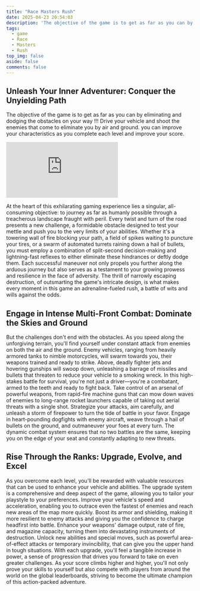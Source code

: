 ```yaml
---
title: "Race Masters Rush"
date: 2025-04-23 20:54:03
description: 'The objective of the game is to get as far as you can by eliminating and dodging the obstacles on your way !!! Drive your vehicle and shoot the enemies that come to eliminate you by air and ground. you can improve your characteristics as you complete each level and improve your score.'
tags:
  - game
  - Race
  - Masters
  - Rush
top_img: false
aside: false
comments: false
---
```


<!-- game001_index_1 -->
<ins class="adsbygoogle" style="display:block" data-ad-client="ca-pub-7962287588031867" data-ad-slot="6023441697" data-ad-format="auto" data-full-width-responsive="true"></ins><script>(adsbygoogle = window.adsbygoogle || []).push({});</script>

## Unleash Your Inner Adventurer: Conquer the Unyielding Path​

The objective of the game is to get as far as you can by eliminating and dodging the obstacles on your way !!! Drive your vehicle and shoot the enemies that come to eliminate you by air and ground. you can improve your characteristics as you complete each level and improve your score.

<iframe src="https://www.datinginfo.top/game/index.html?gameFileName=RaceMastersRush/" frameborder="0" scrolling="no" allowfullscreen="allowfullscreen" class="game"></iframe>

<!-- game001_index3 -->
<ins class="adsbygoogle"
  style="display:block; text-align:center;"
  data-ad-layout="in-article"
  data-ad-format="fluid"
  data-ad-client="ca-pub-7962287588031867"
  data-ad-slot="6244903169"></ins>
<script>
  (adsbygoogle = window.adsbygoogle || []).push({});
</script>

At the heart of this exhilarating gaming experience lies a singular, all-consuming objective: to journey as far as humanly possible through a treacherous landscape fraught with peril. Every twist and turn of the road presents a new challenge, a formidable obstacle designed to test your mettle and push you to the very limits of your abilities. Whether it's a towering wall of fire blocking your path, a field of spikes waiting to puncture your tires, or a swarm of automated turrets raining down a hail of bullets, you must employ a combination of split-second decision-making and lightning-fast reflexes to either eliminate these hindrances or deftly dodge them. Each successful maneuver not only propels you further along the arduous journey but also serves as a testament to your growing prowess and resilience in the face of adversity. The thrill of narrowly escaping destruction, of outsmarting the game's intricate design, is what makes every moment in this game an adrenaline-fueled rush, a battle of wits and wills against the odds.

## Engage in Intense Multi-Front Combat: Dominate the Skies and Ground

But the challenges don't end with the obstacles. As you speed along the unforgiving terrain, you'll find yourself under constant attack from enemies on both the air and the ground. Enemy vehicles, ranging from heavily armored tanks to nimble motorcycles, will swarm towards you, their weapons trained and ready to strike. Above, deadly fighter jets and hovering gunships will swoop down, unleashing a barrage of missiles and bullets that threaten to reduce your vehicle to a smoking wreck. In this high-stakes battle for survival, you're not just a driver—you're a combatant, armed to the teeth and ready to fight back. Take control of an arsenal of powerful weapons, from rapid-fire machine guns that can mow down waves of enemies to long-range rocket launchers capable of taking out aerial threats with a single shot. Strategize your attacks, aim carefully, and unleash a storm of firepower to turn the tide of battle in your favor. Engage in heart-pounding dogfights with enemy aircraft, weave through a hail of bullets on the ground, and outmaneuver your foes at every turn. The dynamic combat system ensures that no two battles are the same, keeping you on the edge of your seat and constantly adapting to new threats.

## Rise Through the Ranks: Upgrade, Evolve, and Excel

As you overcome each level, you'll be rewarded with valuable resources that can be used to enhance your vehicle and abilities. The upgrade system is a comprehensive and deep aspect of the game, allowing you to tailor your playstyle to your preferences. Improve your vehicle's speed and acceleration, enabling you to outrace even the fastest of enemies and reach new areas of the map more quickly. Boost its armor and shielding, making it more resilient to enemy attacks and giving you the confidence to charge headfirst into battle. Enhance your weapons' damage output, rate of fire, and magazine capacity, turning them into devastating instruments of destruction. Unlock new abilities and special moves, such as powerful area-of-effect attacks or temporary invincibility, that can give you the upper hand in tough situations. With each upgrade, you'll feel a tangible increase in power, a sense of progression that drives you forward to take on even greater challenges. As your score climbs higher and higher, you'll not only prove your skills to yourself but also compete with players from around the world on the global leaderboards, striving to become the ultimate champion of this action-packed adventure.
